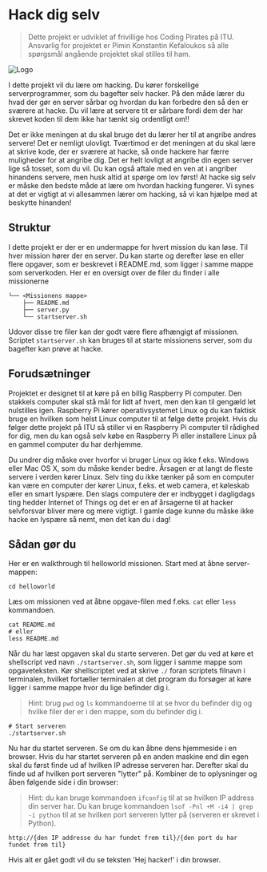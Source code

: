 # Hack dig selv

> Dette projekt er udviklet af frivillige hos Coding Pirates på ITU. Ansvarlig for projektet er Pimin Konstantin Kefaloukos så alle spørgsmål angående projektet skal stilles til ham.

![Logo](https://codingpirates.dk/wp-content/uploads/2016/09/Forside-Logo.png)

I dette projekt vil du lære om hacking. Du kører forskellige serverprogrammer, som du bagefter selv hacker. På den måde lærer du hvad der gør en server sårbar og hvordan du kan forbedre den så den er sværere at hacke. Du vil lære at servere tit er sårbare fordi dem der har skrevet koden til dem ikke har tænkt sig ordentligt om!!

Det er ikke meningen at du skal bruge det du lærer her til at angribe andres servere! Det er nemligt ulovligt. Tværtimod er det meningen at du skal lære at skrive kode, der er sværere at hacke, så onde hackere har færre muligheder for at angribe dig. Det er helt lovligt at angribe din egen server lige så tosset, som du vil. Du kan også aftale med en ven at i angriber hinandens servere, men husk altid at spørge om lov først! At hacke sig selv er måske den bedste måde at lære om hvordan hacking fungerer. Vi synes at det er vigtigt at vi allesammen lærer om hacking, så vi kan hjælpe med at beskytte hinanden!

## Struktur

I dette projekt er der er en undermappe for hvert mission du kan løse. Til hver mission hører der en server. Du kan starte og derefter løse en eller flere opgaver, som er beskrevet i README.md, som ligger i samme mappe som serverkoden. Her er en oversigt over de filer du finder i alle missionerne

```
└── <Missionens mappe>
    ├── README.md
    ├── server.py
    └── startserver.sh
```

Udover disse tre filer kan der godt være flere afhængigt af missionen. Scriptet `startserver.sh` kan bruges til at starte missionens server, som du bagefter kan prøve at hacke.



## Forudsætninger

Projektet er designet til at køre på en billig Raspberry Pi computer. Den stakkels computer skal stå mål for lidt
af hvert, men den kan til gengæld let nulstilles igen. Raspberry Pi kører operativsystemet Linux og du kan faktisk bruge en hvilken som helst Linux computer til at følge dette projekt. Hvis du følger dette projekt på ITU så stiller vi en Raspberry Pi computer til rådighed for dig, men du kan også selv købe en Raspberry Pi eller installere Linux på en gammel computer du har derhjemme.

Du undrer dig måske over hvorfor vi bruger Linux og ikke f.eks. Windows eller Mac OS X, som du måske kender bedre. Årsagen er at langt de fleste servere i verden kører Linux. Selv ting du ikke tænker på som en computer kan være en computer der kører Linux, f.eks. et web camera, et køleskab eller en smart lyspære. Den slags computere der er indbygget i dagligdags ting hedder Internet of Things og det er en af årsagerne til at hacker selvforsvar bliver mere og mere vigtigt. I gamle dage kunne du måske ikke hacke en lyspære så nemt, men det kan du i dag!

## Sådan gør du

Her er en walkthrough til helloworld missionen. Start med at åbne server-mappen:

```
cd helloworld
```

Læs om missionen ved at åbne opgave-filen med f.eks. `cat` eller `less` kommandoen.

```
cat README.md
# eller
less README.md
```

Når du har læst opgaven skal du starte serveren. Det gør du ved at køre et shellscript ved navn `./startserver.sh`, som ligger i samme mappe som opgaveteksten. Kør shellscriptet ved at skrive `./` foran scriptets filnavn i terminalen, hvilket fortæller terminalen at det program du forsøger at køre ligger i samme mappe hvor du lige befinder dig i.

> Hint: brug `pwd` og `ls` kommandoerne til at se hvor du befinder dig og hvilke filer der er i den mappe, som du befinder dig i.

```
# Start serveren
./startserver.sh
```

Nu har du startet serveren. Se om du kan åbne dens hjemmeside i en browser. Hvis du har startet serveren på en anden maskine end din egen skal du først finde ud af hvilken IP adresse serveren har. Derefter skal du finde ud af hvilken port serveren "lytter" på. Kombiner de to oplysninger og åben følgende side i din browser:

> Hint: du kan bruge kommandoen `ifconfig` til at se hvilken IP address din server har. Du kan bruge kommandoen `lsof -Pnl +M -i4 | grep -i python` til at se hvilken port serveren lytter på (serveren er skrevet i Python).

```
http://{den IP addresse du har fundet frem til}/{den port du har fundet frem til}
```

Hvis alt er gået godt vil du se teksten 'Hej hacker!' i din browser.
